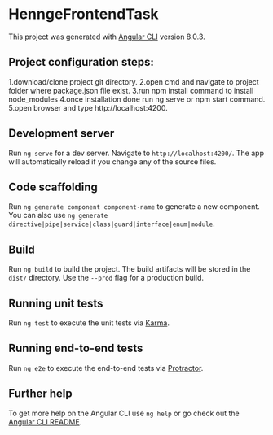 # HenngeFrontendTask

This project was generated with [Angular CLI](https://github.com/angular/angular-cli) version 8.0.3.

## Project configuration steps:
1.download/clone project git directory.
2.open cmd and navigate to project folder where package.json file exist.
3.run npm install command to install node_modules
4.once installation done run ng serve or npm start command.
5.open browser and type http://localhost:4200.

## Development server

Run `ng serve` for a dev server. Navigate to `http://localhost:4200/`. The app will automatically reload if you change any of the source files.

## Code scaffolding

Run `ng generate component component-name` to generate a new component. You can also use `ng generate directive|pipe|service|class|guard|interface|enum|module`.

## Build

Run `ng build` to build the project. The build artifacts will be stored in the `dist/` directory. Use the `--prod` flag for a production build.

## Running unit tests

Run `ng test` to execute the unit tests via [Karma](https://karma-runner.github.io).

## Running end-to-end tests

Run `ng e2e` to execute the end-to-end tests via [Protractor](http://www.protractortest.org/).

## Further help

To get more help on the Angular CLI use `ng help` or go check out the [Angular CLI README](https://github.com/angular/angular-cli/blob/master/README.md).
